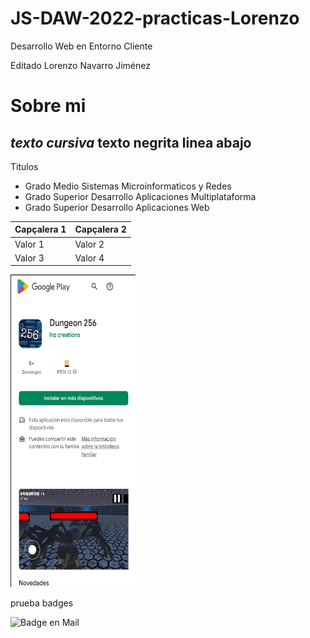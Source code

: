 # JS-DAW-2022-practicas-Lorenzo
Desarrollo Web en Entorno Cliente

Editado Lorenzo Navarro Jiménez

# Sobre mi
*texto cursiva*
**texto negrita**
linea abajo
---
Titulos

* Grado Medio Sistemas Microinformaticos y Redes
* Grado Superior Desarrollo Aplicaciones Multiplataforma
* Grado Superior Desarrollo Aplicaciones Web

| Capçalera 1 | Capçalera 2 |
|-------------|-------------|
| Valor 1 | Valor 2 |
| Valor 3 | Valor 4 |

<!-- ![Imatge 1 - 2cm](playStoreDungeon.png){width=2cm} -->

<img src="playStoreDungeon.png" width="200" height="500">

prueba badges

![Badge en Mail](https://img.shields.io/badge/Gmail-D14836?style=for-the-badge&logo=gmail&logoColor=white)
